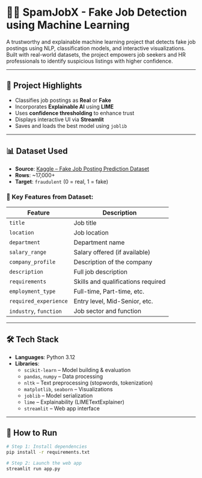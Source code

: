 # 🕵️‍♀️ SpamJobX - Fake Job Detection using Machine Learning

A trustworthy and explainable machine learning project that detects fake job postings using NLP, classification models, and interactive visualizations. Built with real-world datasets, the project empowers job seekers and HR professionals to identify suspicious listings with higher confidence.

---

## 📌 Project Highlights

- Classifies job postings as **Real** or **Fake**
- Incorporates **Explainable AI** using **LIME**
- Uses **confidence thresholding** to enhance trust
- Displays interactive UI via **Streamlit**
- Saves and loads the best model using `joblib`

---

## 📊 Dataset Used

- **Source**: [Kaggle – Fake Job Posting Prediction Dataset](https://www.kaggle.com/datasets/shivamb/real-or-fake-fake-jobposting-prediction)
- **Rows**: ~17,000+
- **Target**: `fraudulent` (0 = real, 1 = fake)

### 🔑 Key Features from Dataset:
| Feature                  | Description                                      |
|--------------------------|--------------------------------------------------|
| `title`                  | Job title                                        |
| `location`               | Job location                                     |
| `department`             | Department name                                  |
| `salary_range`           | Salary offered (if available)                    |
| `company_profile`        | Description of the company                       |
| `description`            | Full job description                             |
| `requirements`           | Skills and qualifications required               |
| `employment_type`        | Full-time, Part-time, etc.                       |
| `required_experience`    | Entry level, Mid-Senior, etc.                    |
| `industry`, `function`   | Job sector and function                          |

---

## 🛠️ Tech Stack

- **Languages**: Python 3.12
- **Libraries**:
  - `scikit-learn` – Model building & evaluation
  - `pandas`, `numpy` – Data processing
  - `nltk` – Text preprocessing (stopwords, tokenization)
  - `matplotlib`, `seaborn` – Visualizations
  - `joblib` – Model serialization
  - `lime` – Explainability (LIMETextExplainer)
  - `streamlit` – Web app interface

---

## 🚀 How to Run

```bash
# Step 1: Install dependencies
pip install -r requirements.txt

# Step 2: Launch the web app
streamlit run app.py
